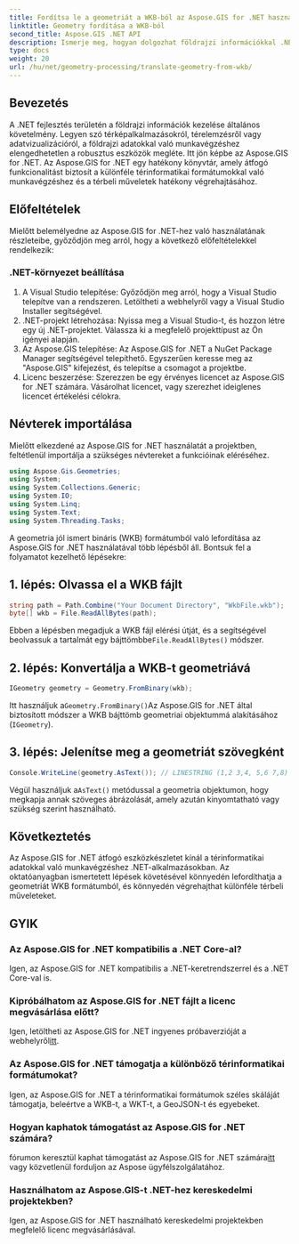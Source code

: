 ```yaml
---
title: Fordítsa le a geometriát a WKB-ból az Aspose.GIS for .NET használatával
linktitle: Geometry fordítása a WKB-ból
second_title: Aspose.GIS .NET API
description: Ismerje meg, hogyan dolgozhat földrajzi információkkal .NET-ben az Aspose.GIS for .NET használatával. Könnyedén lefordíthatja a geometriát WKB formátumból, lépésről lépésre.
type: docs
weight: 20
url: /hu/net/geometry-processing/translate-geometry-from-wkb/
---
```

## Bevezetés
A .NET fejlesztés területén a földrajzi információk kezelése általános követelmény. Legyen szó térképalkalmazásokról, térelemzésről vagy adatvizualizációról, a földrajzi adatokkal való munkavégzéshez elengedhetetlen a robusztus eszközök megléte. Itt jön képbe az Aspose.GIS for .NET. Az Aspose.GIS for .NET egy hatékony könyvtár, amely átfogó funkcionalitást biztosít a különféle térinformatikai formátumokkal való munkavégzéshez és a térbeli műveletek hatékony végrehajtásához.
## Előfeltételek
Mielőtt belemélyedne az Aspose.GIS for .NET-hez való használatának részleteibe, győződjön meg arról, hogy a következő előfeltételekkel rendelkezik:
### .NET-környezet beállítása
1. A Visual Studio telepítése: Győződjön meg arról, hogy a Visual Studio telepítve van a rendszeren. Letöltheti a webhelyről vagy a Visual Studio Installer segítségével.
2. .NET-projekt létrehozása: Nyissa meg a Visual Studio-t, és hozzon létre egy új .NET-projektet. Válassza ki a megfelelő projekttípust az Ön igényei alapján.
3. Az Aspose.GIS telepítése: Az Aspose.GIS for .NET a NuGet Package Manager segítségével telepíthető. Egyszerűen keresse meg az "Aspose.GIS" kifejezést, és telepítse a csomagot a projektbe.
4. Licenc beszerzése: Szerezzen be egy érvényes licencet az Aspose.GIS for .NET számára. Vásárolhat licencet, vagy szerezhet ideiglenes licencet értékelési célokra.

## Névterek importálása
Mielőtt elkezdené az Aspose.GIS for .NET használatát a projektben, feltétlenül importálja a szükséges névtereket a funkcióinak eléréséhez.

```csharp
using Aspose.Gis.Geometries;
using System;
using System.Collections.Generic;
using System.IO;
using System.Linq;
using System.Text;
using System.Threading.Tasks;
```

A geometria jól ismert bináris (WKB) formátumból való lefordítása az Aspose.GIS for .NET használatával több lépésből áll. Bontsuk fel a folyamatot kezelhető lépésekre:
## 1. lépés: Olvassa el a WKB fájlt
```csharp
string path = Path.Combine("Your Document Directory", "WkbFile.wkb");
byte[] wkb = File.ReadAllBytes(path);
```
 Ebben a lépésben megadjuk a WKB fájl elérési útját, és a segítségével beolvassuk a tartalmát egy bájttömbbe`File.ReadAllBytes()` módszer.
## 2. lépés: Konvertálja a WKB-t geometriává
```csharp
IGeometry geometry = Geometry.FromBinary(wkb);
```
 Itt használjuk a`Geometry.FromBinary()`Az Aspose.GIS for .NET által biztosított módszer a WKB bájttömb geometriai objektummá alakításához (`IGeometry`).
## 3. lépés: Jelenítse meg a geometriát szövegként
```csharp
Console.WriteLine(geometry.AsText()); // LINESTRING (1,2 3,4, 5,6 7,8)
```
 Végül használjuk a`AsText()` metódussal a geometria objektumon, hogy megkapja annak szöveges ábrázolását, amely azután kinyomtatható vagy szükség szerint használható.

## Következtetés
Az Aspose.GIS for .NET átfogó eszközkészletet kínál a térinformatikai adatokkal való munkavégzéshez .NET-alkalmazásokban. Az oktatóanyagban ismertetett lépések követésével könnyedén lefordíthatja a geometriát WKB formátumból, és könnyedén végrehajthat különféle térbeli műveleteket.
## GYIK
### Az Aspose.GIS for .NET kompatibilis a .NET Core-al?
Igen, az Aspose.GIS for .NET kompatibilis a .NET-keretrendszerrel és a .NET Core-val is.
### Kipróbálhatom az Aspose.GIS for .NET fájlt a licenc megvásárlása előtt?
 Igen, letöltheti az Aspose.GIS for .NET ingyenes próbaverzióját a webhelyről[itt](https://purchase.aspose.com/buy).
### Az Aspose.GIS for .NET támogatja a különböző térinformatikai formátumokat?
Igen, az Aspose.GIS for .NET a térinformatikai formátumok széles skáláját támogatja, beleértve a WKB-t, a WKT-t, a GeoJSON-t és egyebeket.
### Hogyan kaphatok támogatást az Aspose.GIS for .NET számára?
 fórumon keresztül kaphat támogatást az Aspose.GIS for .NET számára[itt](https://forum.aspose.com/c/gis/33) vagy közvetlenül forduljon az Aspose ügyfélszolgálatához.
### Használhatom az Aspose.GIS-t .NET-hez kereskedelmi projektekben?
Igen, az Aspose.GIS for .NET használható kereskedelmi projektekben megfelelő licenc megvásárlásával.